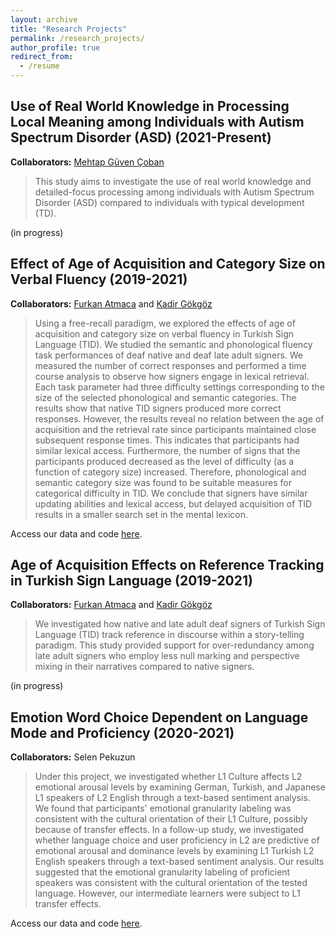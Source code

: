 ```yaml
---
layout: archive
title: "Research Projects"
permalink: /research_projects/
author_profile: true
redirect_from:
  - /resume
---
```


## Use of Real World Knowledge in Processing Local Meaning among Individuals with Autism Spectrum Disorder (ASD) (2021-Present)

**Collaborators:** [Mehtap G&uuml;ven &Ccedil;oban](https://www.29mayis.edu.tr/tr/akademik-kadro/mehtap-guven-coban)

> This study aims to investigate the use of real world knowledge and detailed-focus processing among individuals with Autism Spectrum Disorder (ASD) compared to individuals with typical development (TD). 

(in progress)

## Effect of Age of Acquisition and Category Size on Verbal Fluency (2019-2021)

**Collaborators:** [Furkan Atmaca](http://orcid.org/0000-0003-4248-7059) and [Kadir G&ouml;kg&ouml;z](https://orcid.org/0000-0003-2777-7656)

> Using a free-recall paradigm, we explored the effects of age of acquisition and category size on verbal fluency in Turkish Sign Language (TID). We studied the semantic and phonological fluency task performances of deaf native and deaf late adult signers. We measured the number of correct responses and performed a time course analysis to observe how signers engage in lexical retrieval. Each task parameter had three difficulty settings corresponding to the size of the selected phonological and semantic categories. The results show that native TID signers produced more correct responses. However, the results reveal no relation between the age of acquisition and the retrieval rate since participants maintained close subsequent response times. This indicates that participants had similar lexical access. Furthermore, the number of signs that the participants produced decreased as the level of difficulty (as a function of category size) increased. Therefore, phonological and semantic category size was found to be suitable measures for categorical difficulty in TID. We conclude that signers have similar updating abilities and lexical access, but delayed acquisition of TID results in a smaller search set in the mental lexicon.

Access our data and code [here](https://github.com/kelesonur/bounsignlab-verbalfluency).

## Age of Acquisition Effects on Reference Tracking in Turkish Sign Language (2019-2021)

**Collaborators:** [Furkan Atmaca](http://orcid.org/0000-0003-4248-7059) and [Kadir G&ouml;kg&ouml;z](https://orcid.org/0000-0003-2777-7656)

> We investigated how native and late adult deaf signers of Turkish Sign Language (TID) track reference in discourse within a story-telling paradigm. This study provided support for over-redundancy among late adult signers who employ less null marking and perspective mixing in their narratives compared to native signers.

(in progress)

## Emotion Word Choice Dependent on Language Mode and Proficiency (2020-2021)

**Collaborators:** Selen Pekuzun

> Under this project, we investigated whether L1 Culture affects L2 emotional arousal levels by examining German, Turkish, and Japanese L1 speakers of L2 English through a text-based sentiment analysis. We found that participants' emotional granularity labeling was consistent with the cultural orientation of their L1 Culture, possibly because of transfer effects. In a follow-up study, we investigated whether language choice and user proficiency in L2 are predictive of emotional arousal and dominance levels by examining L1 Turkish L2 English speakers through a text-based sentiment analysis. Our results suggested that the emotional granularity labeling of proficient speakers was consistent with the cultural orientation of the tested language. However, our intermediate learners were subject to L1 transfer effects.

Access our data and code [here](https://github.com/kelesonur/emotion_word_choice).
